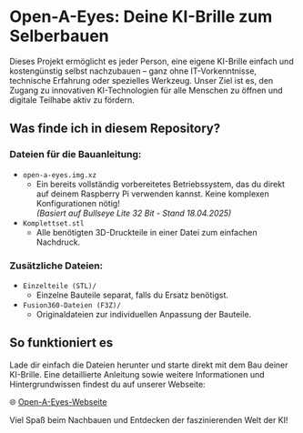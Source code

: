 # Open-A-Eyes: Deine KI-Brille zum Selberbauen

Dieses Projekt ermöglicht es jeder Person, eine eigene KI-Brille einfach und kostengünstig selbst nachzubauen – ganz ohne IT-Vorkenntnisse, technische Erfahrung oder spezielles Werkzeug. Unser Ziel ist es, den Zugang zu innovativen KI-Technologien für alle Menschen zu öffnen und digitale Teilhabe aktiv zu fördern.

## Was finde ich in diesem Repository?

### Dateien für die Bauanleitung:

- `open-a-eyes.img.xz`
  - Ein bereits vollständig vorbereitetes Betriebssystem, das du direkt auf deinem Raspberry Pi verwenden kannst. Keine komplexen Konfigurationen nötig! <br>_(Basiert auf Bullseye Lite 32 Bit - Stand 18.04.2025)_
- `Komplettset.stl`
  - Alle benötigten 3D-Druckteile in einer Datei zum einfachen Nachdruck.

### Zusätzliche Dateien:

- `Einzelteile (STL)/`
  - Einzelne Bauteile separat, falls du Ersatz benötigst.
- `Fusion360-Dateien (F3Z)/`
  - Originaldateien zur individuellen Anpassung der Bauteile.

## So funktioniert es

Lade dir einfach die Dateien herunter und starte direkt mit dem Bau deiner KI-Brille. Eine detaillierte Anleitung sowie weitere Informationen und Hintergrundwissen findest du auf unserer Webseite:

🌐 [Open-A-Eyes-Webseite](https://v0-open-a-eyes.vercel.app/)

Viel Spaß beim Nachbauen und Entdecken der faszinierenden Welt der KI!

